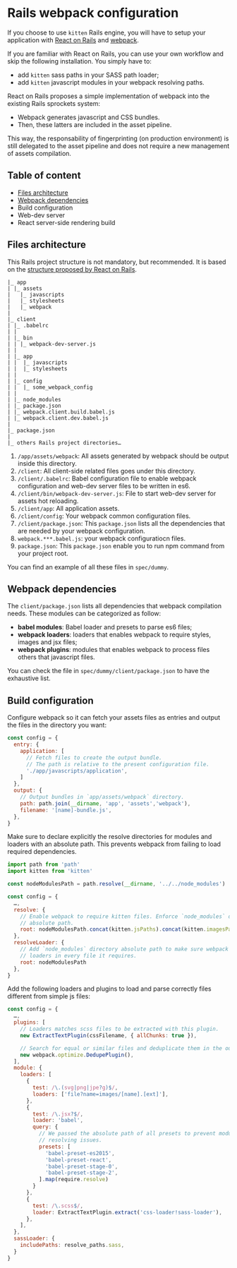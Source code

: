 # Rails webpack configuration

If you choose to use `kitten` Rails engine, you will have to setup your
application with [React on Rails](https://github.com/shakacode/react_on_rails)
and [webpack](https://webpack.github.io/).

If you are familiar with React on Rails, you can use your own workflow and skip
the following installation. You simply have to:
- add `kitten` sass paths in your SASS path loader;
- add `kitten` javascript modules in your webpack resolving paths.

React on Rails proposes a simple implementation of webpack into the existing
Rails sprockets system:
- Webpack generates javascript and CSS bundles.
- Then, these latters are included in the asset pipeline.

This way, the responsability of fingerprinting (on production environment) is
still delegated to the asset pipeline and does not require a new management of
assets compilation.

## Table of content

- [Files architecture](#files-architecture)
- [Webpack dependencies](#webpack-dependencies)
- Build configuration
- Web-dev server
- React server-side rendering build

## Files architecture

This Rails project structure is not mandatory, but recommended. It is based on the
[structure proposed by React on
Rails](https://github.com/shakacode/react_on_rails/blob/master/docs/additional-reading/recommended-project-structure.md).

```
|_ app
| |_ assets
|   |_ javascripts
|   |_ stylesheets
|   |_ webpack
|
|_ client
| |_ .babelrc
| |
| |_ bin
| | |_ webpack-dev-server.js
| |
| |_ app
| |  |_ javascripts
| |  |_ stylesheets
| |
| |_ config
| |  |_ some_webpack_config
| |
| |_ node_modules
| |_ package.json
| |_ webpack.client.build.babel.js
| |_ webpack.client.dev.babel.js
|
|_ package.json
|
|_ others Rails project directories…
```

1. `/app/assets/webpack`: All assets generated by webpack should be output inside
   this directory.
2. `/client`: All client-side related files goes under this directory.
3. `/client/.babelrc`: Babel configuration file to enable webpack configuration
   and web-dev server files to be written in es6.
4. `/client/bin/webpack-dev-server.js`: File to start web-dev server for assets
   hot reloading.
5. `/client/app`: All application assets.
6. `/client/config`: Your webpack common configuration files.
7. `/client/package.json`: This `package.json` lists all the dependencies that
   are needed by your webpack configuration.
8. `webpack.***.babel.js`: your webpack configuratiocn files.
9. `package.json`: This `package.json` enable you to run npm command from your
   project root.

You can find an example of all these files in `spec/dummy`.

## Webpack dependencies

The `client/package.json` lists all dependencies that webpack compilation needs.
These modules can be categorized as follow:
- **babel modules**: Babel loader and presets to parse es6 files;
- **webpack loaders**: loaders that enables webpack to require styles, images
and jsx files;
- **webpack plugins**: modules that enables webpack to process files others that
  javascript files.

You can check the file in `spec/dummy/client/package.json` to have the
exhaustive list.

## Build configuration

Configure webpack so it can fetch your assets files as entries and output the
files in the directory you want:

```js
const config = {
  entry: {
    application: [
      // Fetch files to create the output bundle.
      // The path is relative to the present configuration file.
      './app/javascripts/application',
    ]
  },
  output: {
    // Output bundles in `app/assets/webpack` directory.
    path: path.join(__dirname, 'app', 'assets','webpack'),
    filename: '[name]-bundle.js',
  },
}
```

Make sure to declare explicitly the resolve directories for modules and loaders
with an absolute path. This prevents webpack from failing to load required
dependencies.

```js
import path from 'path'
import kitten from 'kitten'

const nodeModulesPath = path.resolve(__dirname, '../../node_modules')

const config = {
  …,
  resolve: {
    // Enable webpack to require kitten files. Enforce `node_modules` directory
    // absolute path.
    root: nodeModulesPath.concat(kitten.jsPaths).concat(kitten.imagesPaths)
  },
  resolveLoader: {
    // Add `node_modules` directory absolute path to make sure webpack can use
    // loaders in every file it requires.
    root: nodeModulesPath
  },
}
```

Add the following loaders and plugins to load and parse correctly files
different from simple js files:

```js
const config = {
  …,
  plugins: [
    // Loaders matches scss files to be extracted with this plugin.
    new ExtractTextPlugin(cssFilename, { allChunks: true }),

    // Search for equal or similar files and deduplicate them in the output.
    new webpack.optimize.DedupePlugin(),
  ],
  module: {
    loaders: [
      {
        test: /\.(svg|png|jpe?g)$/,
        loaders: ['file?name=images/[name].[ext]'],
      },
      {
        test: /\.jsx?$/,
        loader: 'babel',
        query: {
          // We passed the absolute path of all presets to prevent modules
          // resolving issues.
          presets: [
            'babel-preset-es2015',
            'babel-preset-react',
            'babel-preset-stage-0',
            'babel-preset-stage-2',
          ].map(require.resolve)
        }
      },
      {
        test: /\.scss$/,
        loader: ExtractTextPlugin.extract('css-loader!sass-loader'),
      },
    ],
  },
  sassLoader: {
    includePaths: resolve_paths.sass,
  }
}
```
